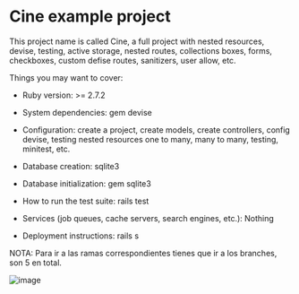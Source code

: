 # Cine example project

This project name is called Cine, a full project with nested resources, devise, testing, active storage, nested routes, collections boxes, forms, checkboxes, custom defise routes, sanitizers, user allow, etc.

Things you may want to cover:

* Ruby version: >= 2.7.2

* System dependencies: gem devise

* Configuration: create a project, create models, create controllers, config devise, testing nested resources one to many, many to many, testing, minitest, etc.

* Database creation: sqlite3

* Database initialization: gem sqlite3

* How to run the test suite: rails test 

* Services (job queues, cache servers, search engines, etc.): Nothing

* Deployment instructions: rails s


NOTA: Para ir a las ramas correspondientes tienes que ir a los branches, son 5 en total.

![image](https://user-images.githubusercontent.com/36685434/115674301-8114ca80-a31b-11eb-9265-0caed42e7723.png)
